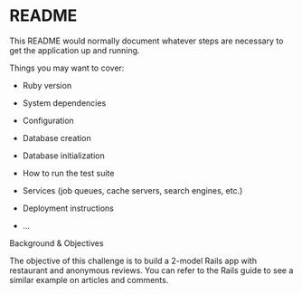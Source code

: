 # README

This README would normally document whatever steps are necessary to get the
application up and running.

Things you may want to cover:

* Ruby version

* System dependencies

* Configuration

* Database creation

* Database initialization

* How to run the test suite

* Services (job queues, cache servers, search engines, etc.)

* Deployment instructions

* ...

Background & Objectives

The objective of this challenge is to build a 2-model Rails app with restaurant and anonymous reviews. You can refer to the Rails guide to see a similar example on articles and comments.
